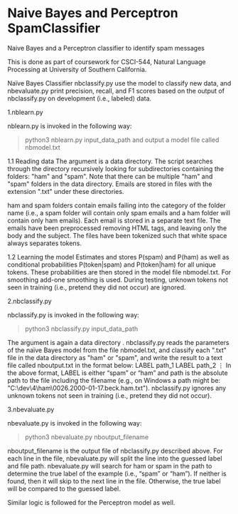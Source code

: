 # Naive Bayes and Perceptron SpamClassifier

Naive Bayes and a Perceptron classifier to identify spam messages

This is done as part of coursework for CSCI-544, Natural Language Processing at University of Southern California.

Naïve Bayes Classifier 
nbclassify.py use the model to classify new data, and nbevaluate.py print precision, recall, and F1 scores based on the output of nbclassify.py on development (i.e., labeled) data. 

1.nblearn.py

  nblearn.py is invoked in the following way:
  >python3 nblearn.py input_data_path and output a model file called nbmodel.txt

  1.1 Reading data
  The argument is a data directory. The script  searches through the directory recursively looking for subdirectories containing the folders: "ham" and "spam". Note   that there can be multiple "ham" and "spam" folders in the data directory. Emails are stored in files with the extension ".txt" under these directories. 

  ham and spam folders contain emails failing into the category of the folder name (i.e., a spam folder will contain only spam emails and a ham folder will contain   only ham emails). Each email is stored in a separate text file. The emails have been preprocessed removing HTML tags, and leaving only the body and the subject.     The files have been tokenized such that white space always separates tokens.

  1.2 Learning the model
  Estimates and stores P(spam) and P(ham) as well as conditional probabilities P(token|spam) and P(token|ham) for all unique tokens. These probabilities are then     stored in the model file nbmodel.txt. 
  For smoothing add-one smoothing is used. During testing, unknown tokens not seen in training (i.e., pretend they did not occur) are ignored.

2.nbclassify.py

  nbclassify.py is invoked in the following way:
  >python3 nbclassify.py input_data_path

  The argument is again a data directory . nbclassify.py reads the parameters of the naïve Bayes model from the file nbmodel.txt, and classify each ".txt" file in     the data directory as "ham" or "spam", and write the result to a text file called nboutput.txt in the format below:
  LABEL path_1
  LABEL path_2
  ⋮
  In the above format, LABEL is either “spam” or “ham” and path is the absolute path to the file including the filename (e.g., on Windows a path might be:             "C:\dev\4\ham\0026.2000-01-17.beck.ham.txt").
  nbclassify.py  ignores any unknown tokens not seen in training (i.e., pretend they did not occur).

3.nbevaluate.py

  nbevaluate.py is invoked in the following way:
  >python3 nbevaluate.py nboutput_filename
  
  nboutput_filename is the output file of nbclassify.py described above. For each line in the file,
  nbevaluate.py will split the line into the guessed label and file path. nbevaluate.py will search for ham or
  spam in the path to determine the true label of the example (i.e., “spam” or “ham”). If neither is found,
  then it will skip to the next line in the file. Otherwise, the true label will be compared to the guessed
  label. 


Similar logic is followed for the Perceptron model as well.
